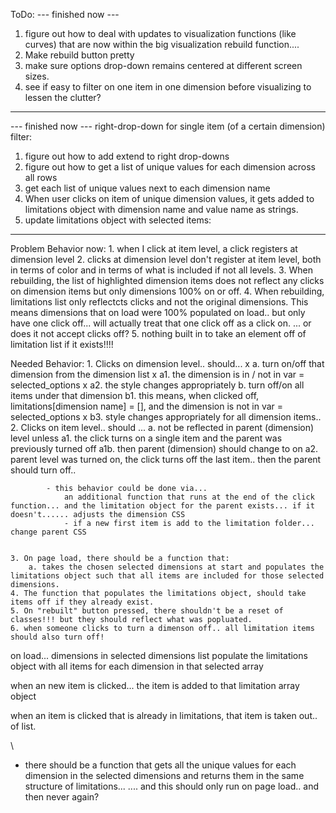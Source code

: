 ToDo:
--- finished now ---
1. figure out how to deal with updates to visualization functions (like curves) that are now within the big visualization rebuild function....
2. Make rebuild button pretty
3. make sure options drop-down remains centered at different screen sizes.
4. see if easy to filter on one item in one dimension before visualizing to lessen the clutter?



--------------------------------------------
--- finished now ---
right-drop-down for single item (of a certain dimension) filter:
1. figure out how to add extend to right drop-downs
2. figure out how to get a list of unique values for each dimension across all rows
3. get each list of unique values next to each dimension name
4. When user clicks on item of unique dimension values, it gets added to limitations object with dimension name and value name as strings.
5. update limitations object with selected items:

---------------------------------------------------

Problem Behavior now:
	1. when I click at item level, a click registers at dimension level
	2. clicks at dimension level don't register at item level, both in terms of color and in terms of what is included if not all levels. 
	3. When rebuilding, the list of highlighted dimension items does not reflect any clicks on dimension items but only dimensions 100% on or off. 
	4. When rebuilding, limitations list only reflectcts clicks and not the original dimensions. This means dimensions that on load were 100% populated on load.. but only have one click off... will actually treat that one click off as a click on. ... or does it not accept clicks off?
	5. nothing built in to take an element off of limitation list if it exists!!!!

Needed Behavior: 
	1. Clicks on dimension level.. should...
x		a. turn on/off that dimension from the dimension list
x			a1. the dimension is in / not in var = selected_options
x			a2. the style changes appropriately
		b. turn off/on all items under that dimension
 			b1. this means, when clicked off, limitations[dimension name] = [], and the dimension is not in var = selected_options
x			b3. style changes appropriately for all dimension items..
	2. Clicks on item level.. should ...
		a. not be reflected in parent (dimension) level unless 
			a1. the click turns on a single item and the parent was previously turned off
				a1b. then parent (dimension) should change to on
			a2. parent level was turned on, the click turns off the last item.. then the parent should turn off..

			- this behavior could be done via...  
				an additional function that runs at the end of the click function... and the limitation object for the parent exists... if it doesn't...... adjusts the dimension CSS
				- if a new first item is add to the limitation folder... change parent CSS


	3. On page load, there should be a function that:
		a. takes the chosen selected dimensions at start and populates the limitations object such that all items are included for those selected dimensions.
	4. The function that populates the limitations object, should take items off if they already exist. 
	5. On "rebuilt" button pressed, there shouldn't be a reset of classes!!! but they should reflect what was popluated.
	6. when someone clicks to turn a dimenson off.. all limitation items should also turn off!



on load... dimensions in selected dimensions list populate the limitations object with all items for each dimension in that selected array

when an new item is clicked... the item is added to that limitation array object

when an item is clicked that is already in limitations, that item is taken out.. of list.




\



- there should be a function that gets all the unique values for each dimension in the selected dimensions
   and returns them in the same structure of limitations... 
    .... and this should only run on page load.. and then never again?












